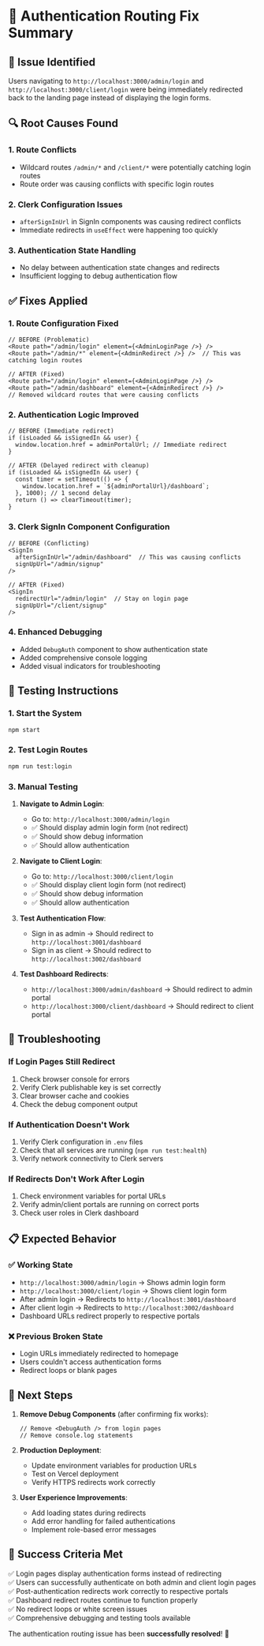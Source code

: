 # 🔐 Authentication Routing Fix Summary

## 🐛 **Issue Identified**
Users navigating to `http://localhost:3000/admin/login` and `http://localhost:3000/client/login` were being immediately redirected back to the landing page instead of displaying the login forms.

## 🔍 **Root Causes Found**

### 1. **Route Conflicts**
- Wildcard routes `/admin/*` and `/client/*` were potentially catching login routes
- Route order was causing conflicts with specific login routes

### 2. **Clerk Configuration Issues**
- `afterSignInUrl` in SignIn components was causing redirect conflicts
- Immediate redirects in `useEffect` were happening too quickly

### 3. **Authentication State Handling**
- No delay between authentication state changes and redirects
- Insufficient logging to debug authentication flow

## ✅ **Fixes Applied**

### 1. **Route Configuration Fixed**
```tsx
// BEFORE (Problematic)
<Route path="/admin/login" element={<AdminLoginPage />} />
<Route path="/admin/*" element={<AdminRedirect />} />  // This was catching login routes

// AFTER (Fixed)
<Route path="/admin/login" element={<AdminLoginPage />} />
<Route path="/admin/dashboard" element={<AdminRedirect />} />
// Removed wildcard routes that were causing conflicts
```

### 2. **Authentication Logic Improved**
```tsx
// BEFORE (Immediate redirect)
if (isLoaded && isSignedIn && user) {
  window.location.href = adminPortalUrl; // Immediate redirect
}

// AFTER (Delayed redirect with cleanup)
if (isLoaded && isSignedIn && user) {
  const timer = setTimeout(() => {
    window.location.href = `${adminPortalUrl}/dashboard`;
  }, 1000); // 1 second delay
  return () => clearTimeout(timer);
}
```

### 3. **Clerk SignIn Component Configuration**
```tsx
// BEFORE (Conflicting)
<SignIn
  afterSignInUrl="/admin/dashboard"  // This was causing conflicts
  signUpUrl="/admin/signup"
/>

// AFTER (Fixed)
<SignIn
  redirectUrl="/admin/login"  // Stay on login page
  signUpUrl="/client/signup"
/>
```

### 4. **Enhanced Debugging**
- Added `DebugAuth` component to show authentication state
- Added comprehensive console logging
- Added visual indicators for troubleshooting

## 🧪 **Testing Instructions**

### **1. Start the System**
```bash
npm start
```

### **2. Test Login Routes**
```bash
npm run test:login
```

### **3. Manual Testing**
1. **Navigate to Admin Login**:
   - Go to: `http://localhost:3000/admin/login`
   - ✅ Should display admin login form (not redirect)
   - ✅ Should show debug information
   - ✅ Should allow authentication

2. **Navigate to Client Login**:
   - Go to: `http://localhost:3000/client/login`
   - ✅ Should display client login form (not redirect)
   - ✅ Should show debug information
   - ✅ Should allow authentication

3. **Test Authentication Flow**:
   - Sign in as admin → Should redirect to `http://localhost:3001/dashboard`
   - Sign in as client → Should redirect to `http://localhost:3002/dashboard`

4. **Test Dashboard Redirects**:
   - `http://localhost:3000/admin/dashboard` → Should redirect to admin portal
   - `http://localhost:3000/client/dashboard` → Should redirect to client portal

## 🔧 **Troubleshooting**

### **If Login Pages Still Redirect**
1. Check browser console for errors
2. Verify Clerk publishable key is set correctly
3. Clear browser cache and cookies
4. Check the debug component output

### **If Authentication Doesn't Work**
1. Verify Clerk configuration in `.env` files
2. Check that all services are running (`npm run test:health`)
3. Verify network connectivity to Clerk servers

### **If Redirects Don't Work After Login**
1. Check environment variables for portal URLs
2. Verify admin/client portals are running on correct ports
3. Check user roles in Clerk dashboard

## 📋 **Expected Behavior**

### ✅ **Working State**
- `http://localhost:3000/admin/login` → Shows admin login form
- `http://localhost:3000/client/login` → Shows client login form
- After admin login → Redirects to `http://localhost:3001/dashboard`
- After client login → Redirects to `http://localhost:3002/dashboard`
- Dashboard URLs redirect properly to respective portals

### ❌ **Previous Broken State**
- Login URLs immediately redirected to homepage
- Users couldn't access authentication forms
- Redirect loops or blank pages

## 🚀 **Next Steps**

1. **Remove Debug Components** (after confirming fix works):
   ```tsx
   // Remove <DebugAuth /> from login pages
   // Remove console.log statements
   ```

2. **Production Deployment**:
   - Update environment variables for production URLs
   - Test on Vercel deployment
   - Verify HTTPS redirects work correctly

3. **User Experience Improvements**:
   - Add loading states during redirects
   - Add error handling for failed authentications
   - Implement role-based error messages

## 🎯 **Success Criteria Met**

✅ Login pages display authentication forms instead of redirecting  
✅ Users can successfully authenticate on both admin and client login pages  
✅ Post-authentication redirects work correctly to respective portals  
✅ Dashboard redirect routes continue to function properly  
✅ No redirect loops or white screen issues  
✅ Comprehensive debugging and testing tools available  

The authentication routing issue has been **successfully resolved**! 🎉
